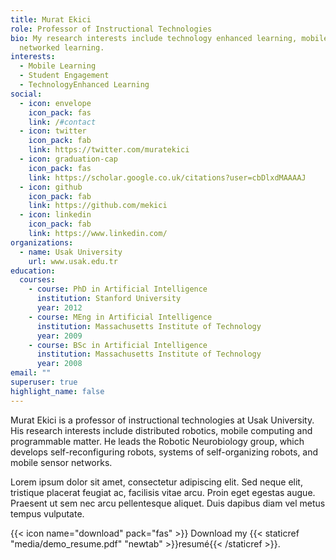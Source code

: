 ```yaml
---
title: Murat Ekici
role: Professor of Instructional Technologies
bio: My research interests include technology enhanced learning, mobile and
  networked learning.
interests:
  - Mobile Learning
  - Student Engagement
  - TechnologyEnhanced Learning
social:
  - icon: envelope
    icon_pack: fas
    link: /#contact
  - icon: twitter
    icon_pack: fab
    link: https://twitter.com/muratekici
  - icon: graduation-cap
    icon_pack: fas
    link: https://scholar.google.co.uk/citations?user=cbDlxdMAAAAJ
  - icon: github
    icon_pack: fab
    link: https://github.com/mekici
  - icon: linkedin
    icon_pack: fab
    link: https://www.linkedin.com/
organizations:
  - name: Usak University
    url: www.usak.edu.tr
education:
  courses:
    - course: PhD in Artificial Intelligence
      institution: Stanford University
      year: 2012
    - course: MEng in Artificial Intelligence
      institution: Massachusetts Institute of Technology
      year: 2009
    - course: BSc in Artificial Intelligence
      institution: Massachusetts Institute of Technology
      year: 2008
email: ""
superuser: true
highlight_name: false
---
```

Murat Ekici is a professor of instructional technologies at Usak University. His research interests include distributed robotics, mobile computing and programmable matter. He leads the Robotic Neurobiology group, which develops self-reconfiguring robots, systems of self-organizing robots, and mobile sensor networks.

Lorem ipsum dolor sit amet, consectetur adipiscing elit. Sed neque elit, tristique placerat feugiat ac, facilisis vitae arcu. Proin eget egestas augue. Praesent ut sem nec arcu pellentesque aliquet. Duis dapibus diam vel metus tempus vulputate.

{{< icon name="download" pack="fas" >}} Download my {{< staticref "media/demo_resume.pdf" "newtab" >}}resumé{{< /staticref >}}.